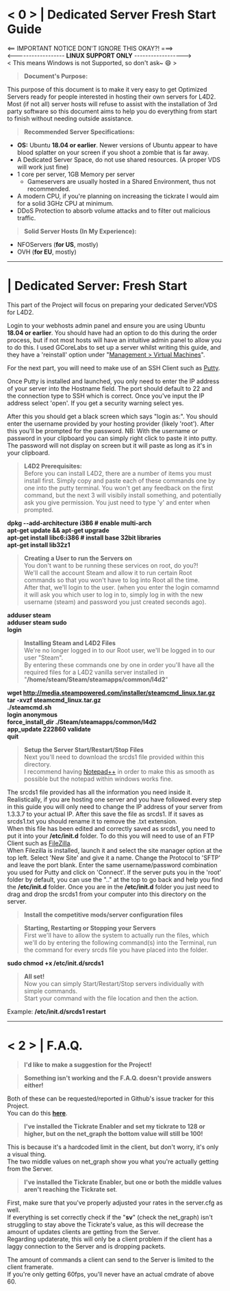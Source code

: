 # < 0 > | **Dedicated Server Fresh Start Guide**

<== IMPORTANT NOTICE DON'T IGNORE THIS OKAY?! ===>  
<------------------ **LINUX SUPPORT ONLY** ------------------>  
< This means Windows is not Supported, so don't ask~ :smile: >
> **Document's Purpose:**

This purpose of this document is to make it very easy to get Optimized Servers ready for people interested in hosting their own servers for L4D2.  Most (if not all) server hosts will refuse to assist with the installation of 3rd party software so this document aims to help you do everything from start to finish without needing outside assistance.  

> **Recommended Server Specifications:**
* **OS:** Ubuntu **18.04 or earlier**.  Newer versions of Ubuntu appear to have blood splatter on your screen if you shoot a zombie that is far away.
* A Dedicated Server Space, do not use shared resources. (A proper VDS will work just fine)
* 1 core per server, 1GB Memory per server
  * Gameservers are usually hosted in a Shared Environment, thus not recommended. 
* A modern CPU, if you're planning on increasing the tickrate I would aim for a solid 3GHz CPU at minimum.
* DDoS Protection to absorb volume attacks and to filter out malicious traffic.

> **Solid Server Hosts (In My Experience):**
* NFOServers (**for US**, mostly)
* OVH (**for EU**, mostly)


- - - -
# | **Dedicated Server: Fresh Start**

This part of the Project will focus on preparing your dedicated Server/VDS for L4D2.  

Login to your webhosts admin panel and ensure you are using Ubuntu **18.04 or earlier**.  You should have had an option to do this during the order process, but if not most hosts will have an intuitive admin panel to allow you to do this.  I used GCoreLabs to set up a server whilst writing this guide, and they have a 'reinstall' option under "[Management > Virtual Machines](http://www.putty.org/)".

For the next part, you will need to make use of an SSH Client such as [Putty](http://www.putty.org/).

Once Putty is installed and launched, you only need to enter the IP address of your server into the Hostname field.  The port should default to 22 and the connection type to SSH which is correct.  Once you've input the IP address select 'open'.  If you get a security warning select yes.

After this you should get a black screen which says "login as:".  You should enter the username provided by your hosting provider (likely 'root').  After this you'll be prompted for the password.  NB: With the username or password in your clipboard you can simply right click to paste it into putty.  The password will not display on screen but it will paste as long as it's in your clipboard.

> **L4D2 Prerequisites:**  
> Before you can install L4D2, there are a number of items you must install first.  Simply copy and paste each of these commands one by one into the putty terminal.  You won't get any feedback on the first command, but the next 3 will visibily install something, and potentially ask you give permission.  You just need to type 'y' and enter when prompted.

**dpkg --add-architecture i386 # enable multi-arch  
apt-get update && apt-get upgrade  
apt-get install libc6:i386 # install base 32bit libraries  
apt-get install lib32z1**

> **Creating a User to run the Servers on**  
> You don't want to be running these services on root, do you?!  
> We'll call the account Steam and allow it to run certain Root commands so that you won't have to log into Root all the time.  
> After that, we'll login to the user. (when you enter the login comamnd it will ask you which user to log in to, simply log in with the new username (steam) and password you just created seconds ago).

**adduser steam**  
**adduser steam sudo**  
**login**

> **Installing Steam and L4D2 Files**  
> We're no longer logged in to our Root user, we'll be logged in to our user "Steam".  
> By entering these commands one by one in order you'll have all the required files for a L4D2 vanilla server installed in "**/home/steam/Steam/steamapps/common/l4d2**"

**wget http://media.steampowered.com/installer/steamcmd_linux.tar.gz  
tar -xvzf steamcmd_linux.tar.gz  
./steamcmd.sh  
login anonymous  
force_install_dir ./Steam/steamapps/common/l4d2  
app_update 222860 validate  
quit**

> **Setup the Server Start/Restart/Stop Files**  
> Next you'll need to download the srcds1 file provided within this directory.  
> I recommend having [Notepad++](https://notepad-plus-plus.org/download/v7.5.1.html) in order to make this as smooth as possible but the notepad within windows works fine.

The srcds1 file provided has all the information you need inside it.  Realistically, if you are hosting one server and you have followed every step in this guide you will only need to change the IP address of your server from 1.3.3.7 to your actual IP.  After this save the file as srcds1.  If it saves as srcds1.txt you should rename it to remove the .txt extension.  
When this file has been edited and correctly saved as srcds1, you need to put it into your **/etc/init.d** folder.
To do this you will need to use of an FTP Client such as [FileZilla](https://filezilla-project.org/).  
When Filezilla is installed, launch it and select the site manager option at the top left.  Select 'New Site' and give it a name.  Change the Protocol to 'SFTP' and leave the port blank. Enter the same username/password combination you used for Putty and click on 'Connect'.  If the server puts you in the 'root' folder by default, you can use the ".." at the top to go back and help you find the **/etc/init.d** folder.  Once you are in the **/etc/init.d** folder you just need to drag and drop the srcds1 from your computer into this directory on the server.

> **Install the competitive mods/server configuration files**  


> **Starting, Restarting or Stopping your Servers**  
> First we'll have to allow the system to actually run the files, which we'll do by entering the following command(s) into the Terminal, run the command for every srcds file you have placed into the folder.

**sudo chmod +x /etc/init.d/srcds1**

> **All set!**  
>Now you can simply Start/Restart/Stop servers individually with simple commands.  
>Start your command with the file location and then the action.

Example: **/etc/init.d/srcds1 restart**

- - - -
# < 2 > | **F.A.Q.**

> **I'd like to make a suggestion for the Project!**

> **Something isn't working and the F.A.Q. doesn't provide answers either!**

Both of these can be requested/reported in Github's issue tracker for this Project.  
You can do this [**here**](https://github.com/SirPlease/Server4Dead-Project/issues).

> **I've installed the Tickrate Enabler and set my tickrate to 128 or higher, but on the net_graph the bottom value will still be 100!**

This is because it's a hardcoded limit in the client, but don't worry, it's only a visual thing.  
The two middle values on net_graph show you what you're actually getting from the Server.

> **I've installed the Tickrate Enabler, but one or both the middle values aren't reaching the Tickrate set**.

First, make sure that you've properly adjusted your rates in the server.cfg as well.  
If everything is set correctly check if the "**sv**" (check the net_graph) isn't struggling to stay above the Tickrate's value, as this will decrease the amount of updates clients are getting from the Server.  
Regarding updaterate, this will only be a client problem if the client has a laggy connection to the Server and is dropping packets.  

The amount of commands a client can send to the Server is limited to the client framerate.  
If you're only getting 60fps, you'll never have an actual cmdrate of above 60.
